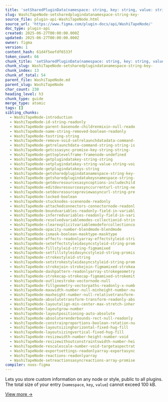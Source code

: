 ```yaml
---
title: 'setSharedPluginData(namespace: string, key: string, value: string): void'
slug: WashiTapeNode-setsharedplugindatanamespace-string-key-
source_file: plugin-api-WashiTapeNode.html
source_url: 'https://www.figma.com/plugin-docs/api/WashiTapeNode/'
doc_type: plugin-api
created: 2025-06-27T00:00:00.000Z
updated: 2025-06-27T00:00:00.000Z
owner: figma
version: 1
content_hash: 61d4f5eefdf6533f
token_count: 66
chunk_title: 'setSharedPluginData(namespace: string, key: string, value: string): void'
chunk_slug: WashiTapeNode-setsharedplugindatanamespace-string-key-
chunk_index: 13
chunk_of_total: 54
parent_file: WashiTapeNode.md
parent_slug: WashiTapeNode
char_count: 230
heading_level: h3
chunk_type: guide
merge_type: atomic
tags: []
sibling_chunks:
  - WashiTapeNode-introduction
  - WashiTapeNode-id-string-readonly
  - WashiTapeNode-parent-basenode-childrenmixin-null-reado
  - WashiTapeNode-name-string-removed-boolean-readonly
  - WashiTapeNode-tostring-string
  - WashiTapeNode-remove-void-setrelaunchdatadata-command-
  - WashiTapeNode-getrelaunchdata-command-string-string-is
  - WashiTapeNode-getcssasync-promise-key-string-string-
  - WashiTapeNode-gettoplevelframe-framenode-undefined
  - WashiTapeNode-getplugindatakey-string-string
  - WashiTapeNode-setplugindatakey-string-value-string-voi
  - WashiTapeNode-getplugindatakeys-string
  - WashiTapeNode-getsharedplugindatanamespace-string-key-
  - WashiTapeNode-getsharedplugindatakeysnamespace-string-
  - WashiTapeNode-getdevresourcesasyncoptions-includechild
  - WashiTapeNode-editdevresourceasynccurrenturl-string-ne
  - WashiTapeNode-setdevresourcepreviewasyncurl-string-pre
  - WashiTapeNode-locked-boolean
  - WashiTapeNode-stucknodes-scenenode-readonly
  - WashiTapeNode-attachedconnectors-connectornode-readonl
  - WashiTapeNode-boundvariables-readonly-field-in-variabl
  - WashiTapeNode-inferredvariables-readonly-field-in-vari
  - WashiTapeNode-resolvedvariablemodes-collectionid-strin
  - WashiTapeNode-clearexplicitvariablemodeforcollectionco
  - WashiTapeNode-opacity-number-blendmode-blendmode
  - WashiTapeNode-ismask-boolean-masktype-masktype
  - WashiTapeNode-effects-readonlyarray-effectstyleid-stri
  - WashiTapeNode-seteffectstyleidasyncstyleid-string-prom
  - WashiTapeNode-fillstyleid-string-figmamixed
  - WashiTapeNode-setfillstyleidasyncstyleid-string-promis
  - WashiTapeNode-strokestyleid-string
  - WashiTapeNode-setstrokestyleidasyncstyleid-string-prom
  - WashiTapeNode-strokejoin-strokejoin-figmamixed-strokea
  - WashiTapeNode-dashpattern-readonlyarray-strokegeometry
  - WashiTapeNode-strokecap-strokecap-figmamixed-strokemit
  - WashiTapeNode-outlinestroke-vectornode-null
  - WashiTapeNode-fillgeometry-vectorpaths-readonly-x-numb
  - WashiTapeNode-maxwidth-number-null-minheight-number-nu
  - WashiTapeNode-maxheight-number-null-relativetransform-
  - WashiTapeNode-absolutetransform-transform-readonly-abs
  - WashiTapeNode-layoutalign-min-center-max-stretch-inher
  - WashiTapeNode-layoutgrow-number
  - WashiTapeNode-layoutpositioning-auto-absolute
  - WashiTapeNode-absoluterenderbounds-rect-null-readonly
  - WashiTapeNode-constrainproportions-boolean-rotation-nu
  - WashiTapeNode-layoutsizinghorizontal-fixed-hug-fill
  - WashiTapeNode-layoutsizingvertical-fixed-hug-fill
  - WashiTapeNode-resizewidth-number-height-number-void
  - WashiTapeNode-resizewithoutconstraintswidth-number-hei
  - WashiTapeNode-rescalescale-number-void-targetaspectrat
  - WashiTapeNode-exportsettings-readonlyarray-exportasync
  - WashiTapeNode-reactions-readonlyarray
  - WashiTapeNode-setreactionsasyncreactions-array-promise
compiler: noos-figma
---
```


Lets you store custom information on any node or style, public to all plugins. The total size of your entry (`namespace`, `key`, `value`) cannot exceed 100 kB.

[View more →](/plugin-docs/api/properties/nodes-setsharedplugindata/)
